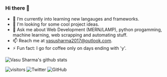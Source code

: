 ### Hi there 👋
- 🔭 I’m currently into learning new langauges and frameworks.
- 🌱 I'm looking for some cool project ideas.
- 💬 Ask me about Web Development (MERN/LAMP), python progamming, machine learning, web scrapping and automating stuff.
- 📫 Reach me at vasusharma2017@outlook.com.
- ⚡ Fun fact: I go for coffee only on days ending with 'y'.


![Vasu Sharma's github stats](https://github-readme-stats.vercel.app/api?username=vasusharma7&theme=dark&count_private=true&include_all_commits=true)

![visitors](https://visitor-badge.laobi.icu/badge?page_id=vasusharma7.vasusharma7)
![Twitter](https://shields.io/twitter/follow/sharma_vasu_7?label=Follow)
![GitHub](https://shields.io/github/followers/vasusharma7?label=Follow)

